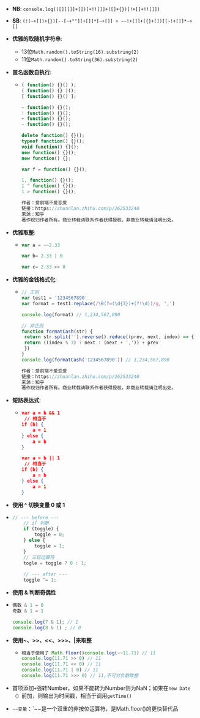 * **NB**: `console.log(([][[]]+[])[+!![]]+([]+{})[!+[]+!![]])`

* **SB**: `(!(~+[])+{})[--[~+""][+[]]*[~+[]] + ~~!+[]]+({}+[])[[~!+[]]*~+[]`

* **优雅的取随机字符串**: 

  * 13位`Math.random().toString(16).substring(2)`
  * 11位`Math.random().toString(36).substring(2)`

* **匿名函数自执行**: 

  * ```js
    ( function() {}() );
    ( function() {} )();
    [ function() {}() ];
    
    ~ function() {}();
    ! function() {}();
    + function() {}();
    - function() {}();
    
    delete function() {}();
    typeof function() {}();
    void function() {}();
    new function() {}();
    new function() {};
    
    var f = function() {}();
    
    1, function() {}();
    1 ^ function() {}();
    1 > function() {}();
    
    作者：爱前端不爱恋爱
    链接：https://zhuanlan.zhihu.com/p/262533240
    来源：知乎
    著作权归作者所有。商业转载请联系作者获得授权，非商业转载请注明出处。
    ```

* **优雅取整**: 

  * ```js
    var a = ~~2.33
    
    var b= 2.33 | 0
    
    var c= 2.33 >> 0
    ```

* **优雅的金钱格式化**: 

  * ```js
    // 正则
    var test1 = '1234567890'
    var format = test1.replace(/\B(?=(\d{3})+(?!\d))/g, ',')
    
    console.log(format) // 1,234,567,890
    
    // 非正则
    function formatCash(str) {
     return str.split('').reverse().reduce((prev, next, index) => {
     return ((index % 3) ? next : (next + ',')) + prev
     })
    }
    console.log(formatCash('1234567890')) // 1,234,567,890
    
    作者：爱前端不爱恋爱
    链接：https://zhuanlan.zhihu.com/p/262533240
    来源：知乎
    著作权归作者所有。商业转载请联系作者获得授权，非商业转载请注明出处。
    ```

* **短路表达式**: 

  * ```json
    var a = b && 1
     // 相当于
    if (b) {
        a = 1
    } else {
        a = b
    }
    
    var a = b || 1
     // 相当于
    if (b) {
        a = b
    } else {
        a = 1
    }
    ```

*  **使用 ^ 切换变量 0 或 1**

  * ```js
    // --- before ---
        // if 判断
        if (toggle) {
            toggle = 0;
        } else {
            toggle = 1;
        }
        // 三目运算符
        togle = toggle ? 0 : 1;
        
        // --- after ---
        toggle ^= 1;
    ```

*  **使用 & 判断奇偶性**

  * ```js
    偶数 & 1 = 0
    奇数 & 1 = 1
    
    console.log(7 & 1); // 1
    console.log(8 & 1) ; // 0
    ```

* **使用~、>>、<<、>>>、|来取整**

  * ```js
    相当于使用了 Math.floor()console.log(~~11.71) // 11
    console.log(11.71 >> 0) // 11
    console.log(11.71 << 0) // 11
    console.log(11.71 | 0) // 11
    console.log(11.71 >>> 0) // 11,不可对负数取整
    ```

* 首项添加`+`强转Number，如果不能转为Number则为NaN；如果在`new Date（）`前加，则输出为时间戳，相当于调用`getTime()`

* `~~变量`：`~~是一个双重的非按位运算符，是Math.floor()的更快替代品



